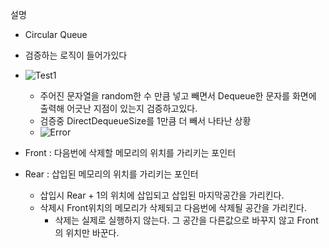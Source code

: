 설명
  + Circular Queue
  + 검증하는 로직이 들어가있다
  + ![Test1](https://github.com/prk7048/portfolio/assets/33222301/9f3ed6ea-7e61-4cd7-a72b-d94ae83fe924)
    + 주어진 문자열을 random한 수 만큼 넣고 빼면서 Dequeue한 문자를 화면에 출력해 어긋난 지점이 있는지 검증하고있다.
    + 검증중 DirectDequeueSize를 1만큼 더 빼서 나타난 상황
    + ![Error](https://github.com/prk7048/portfolio/assets/33222301/0a65e890-8805-475f-83d4-797ad2215185)

  + Front : 다음번에 삭제할 메모리의 위치를 가리키는 포인터
  + Rear : 삽입된 메모리의 위치를 가리키는 포인터
    + 삽입시 Rear + 1의 위치에 삽입되고 삽입된 마지막공간을 가리킨다.
    + 삭제시 Front위치의 메모리가 삭제되고 다음번에 삭제될 공간을 가리킨다.
      + 삭제는 실제로 실행하지 않는다. 그 공간을 다른값으로 바꾸지 않고 Front의 위치만 바꾼다. 
